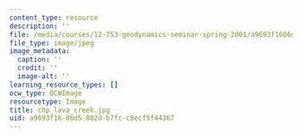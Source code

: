 ```yaml
---
content_type: resource
description: ''
file: /media/courses/12-753-geodynamics-seminar-spring-2001/a9693f1606d5802db7fcc8ecf5f44367_chp_lava_creek.jpg
file_type: image/jpeg
image_metadata:
  caption: ''
  credit: ''
  image-alt: ''
learning_resource_types: []
ocw_type: OCWImage
resourcetype: Image
title: chp_lava_creek.jpg
uid: a9693f16-06d5-802d-b7fc-c8ecf5f44367
---
```

